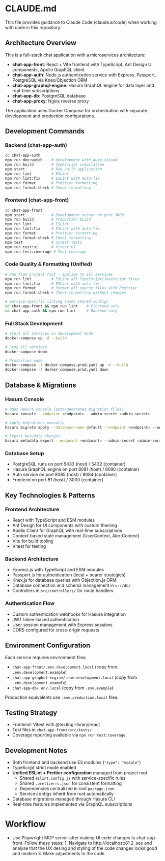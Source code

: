 # CLAUDE.md

This file provides guidance to Claude Code (claude.ai/code) when working with code in this repository.

## Architecture Overview

This is a full-stack chat application with a microservices architecture:

- **chat-app-front**: React + Vite frontend with TypeScript, Ant Design UI components, Apollo GraphQL client
- **chat-app-auth**: Node.js authentication service with Express, Passport, PostgreSQL via Knex/Objection ORM
- **chat-app-graphql-engine**: Hasura GraphQL engine for data layer and real-time subscriptions
- **chat-app-db**: PostgreSQL database
- **chat-app-proxy**: Nginx reverse proxy

The application uses Docker Compose for orchestration with separate development and production configurations.

## Development Commands

### Backend (chat-app-auth)
```bash
cd chat-app-auth
npm run dev:watch    # Development with auto-reload
npm run build        # TypeScript compilation
npm start            # Run built application
npm run lint         # ESLint
npm run lint:fix     # ESLint with auto-fix
npm run format       # Prettier formatting
npm run format:check # Check formatting
```

### Frontend (chat-app-front)
```bash
cd chat-app-front
npm start            # Development server on port 3000
npm run build        # Production build
npm run lint         # ESLint
npm run lint:fix     # ESLint with auto-fix
npm run format       # Prettier formatting
npm run format:check # Check formatting
npm test             # Vitest tests
npm run test:ui      # Vitest UI
npm run test:coverage # Test coverage
```

### Code Quality & Formatting (Unified)
```bash
# Run from project root - applies to all services
npm run lint         # ESLint all TypeScript/JavaScript files
npm run lint:fix     # ESLint with auto-fix
npm run format       # Format all source files with Prettier
npm run format:check # Check formatting without changes

# Service-specific linting (uses shared config)
cd chat-app-front && npm run lint    # Frontend only
cd chat-app-auth && npm run lint     # Backend only
```

### Full Stack Development
```bash
# Start all services in development mode
docker-compose up -d --build

# Stop all services
docker-compose down

# Production mode
docker-compose -f docker-compose.prod.yaml up -d --build
docker-compose -f docker-compose.prod.yaml down
```

## Database & Migrations

### Hasura Console
```bash
# Open Hasura console (auto-generates migration files)
hasura console --endpoint <endpoint> --admin-secret <admin-secret>

# Apply migrations manually
hasura migrate apply --database-name default --endpoint <endpoint> --admin-secret <admin-secret> && hasura metadata apply --endpoint <endpoint> --admin-secret <admin-secret>

# Export metadata changes
hasura metadata export --endpoint <endpoint> --admin-secret <admin-secret>
```

### Database Setup
- PostgreSQL runs on port 5433 (host) / 5432 (container)
- Hasura GraphQL engine on port 8081 (host) / 8080 (container)
- Auth service on port 8085 (host) / 8084 (container)
- Frontend on port 81 (host) / 3000 (container)

## Key Technologies & Patterns

### Frontend Architecture
- React with TypeScript and ESM modules
- Ant Design for UI components with custom theming
- Apollo Client for GraphQL with real-time subscriptions
- Context-based state management (UserContext, AlertContext)
- Vite for build tooling
- Vitest for testing

### Backend Architecture
- Express.js with TypeScript and ESM modules
- Passport.js for authentication (local + bearer strategies)
- Knex.js for database queries with Objection.js ORM
- Database connection and schema management in `src/db/`
- Controllers in `src/controllers/` for route handlers

### Authentication Flow
- Custom authentication webhooks for Hasura integration
- JWT token-based authentication
- User session management with Express sessions
- CORS configured for cross-origin requests

## Environment Configuration

Each service requires environment files:
- `chat-app-front/.env.development.local` (copy from `.env.development.example`)
- `chat-app-graphql-engine/.env.development.local` (copy from `.env.development.example`)
- `chat-app-db/.env.local` (copy from `.env.example`)

Production equivalents use `.env.production.local` files.

## Testing Strategy
- Frontend: Vitest with @testing-library/react
- Test files in `chat-app-front/src/tests/`
- Coverage reporting available via `npm run test:coverage`

## Development Notes
- Both frontend and backend use ES modules (`"type": "module"`)
- TypeScript strict mode enabled
- **Unified ESLint + Prettier configuration** managed from project root
  - Shared `eslint.config.js` with service-specific rules
  - Shared `.prettierrc.json` for consistent formatting
  - Dependencies centralized in root `package.json`
  - Service configs inherit from root automatically
- Database migrations managed through Hasura CLI
- Real-time features implemented via GraphQL subscriptions

# Workflow
- Use Playwright MCP server after making UI code changes to chat-app-front. Follow these steps: 1. Navigate to http://localhost:81 2. see and analyse that the UX desing and styling of the code changes looks good and modern 3. Make adjustments to the code.
